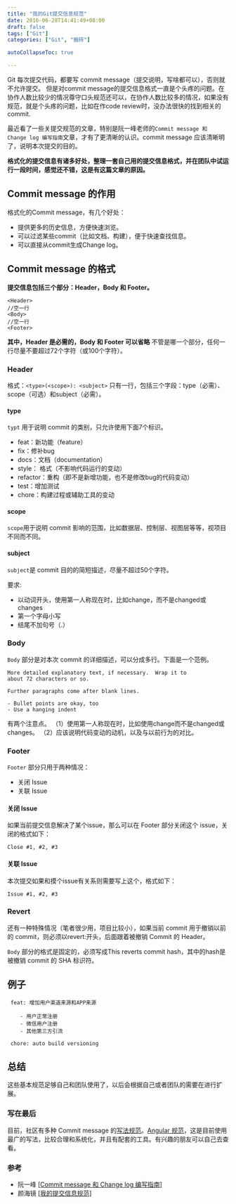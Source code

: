 ```yaml
---
title: "我的Git提交信息规范"
date: 2016-06-28T14:41:49+08:00
draft: false
tags: ["Git"]
categories: ["Git", "搬砖"]

autoCollapseToc: true

---
```


Git 每次提交代码，都要写 commit message（提交说明，写啥都可以），否则就不允许提交。
但是对commit message的提交信息格式一直是个头疼的问题。在协作人数比较少的情况尊守口头规范还可以，在协作人数比较多的情况，如果没有规范，就是个头疼的问题，比如在作code review时，没办法很快的找到相关的commit.

最近看了一些关提交规范的文章，特别是阮一峰老师的`Commit message 和 Change log 编写指南`文章，才有了更清晰的认识。commit message 应该清晰明了，说明本次提交的目的。

**格式化的提交信息有诸多好处，整理一套自己用的提交信息格式，并在团队中试运行一段时间，感觉还不错，这是有这篇文章的原因。**

<!--more-->

## Commit message 的作用

格式化的Commit message，有几个好处：
* 提供更多的历史信息，方便快速浏览。
* 可以过滤某些commit（比如文档、构建），便于快速查找信息。
* 可以直接从commit生成Change log。

## Commit message 的格式

**提交信息包括三个部分：Header，Body 和 Footer。**
```
<Header>
//空一行
<Body>
//空一行
<Footer>
```
**其中，Header 是必需的，Body 和 Footer 可以省略**
不管是哪一个部分，任何一行尽量不要超过72个字符（或100个字符）。

### Header

格式：`<type>(<scope>): <subject>`
只有一行，包括三个字段：type（必需）、scope（可选）和subject（必需）。

#### type

`typt` 用于说明 commit 的类别，只允许使用下面7个标识。

* feat：新功能（feature）
* fix：修补bug
* docs：文档（documentation）
* style： 格式（不影响代码运行的变动）
* refactor：重构（即不是新增功能，也不是修改bug的代码变动）
* test：增加测试
* chore：构建过程或辅助工具的变动

#### scope

`scope`用于说明 commit 影响的范围，比如数据层、控制层、视图层等等，视项目不同而不同。

#### subject

`subject`是 commit 目的的简短描述，尽量不超过50个字符。

要求:
* 以动词开头，使用第一人称现在时，比如change，而不是changed或changes
* 第一个字母小写
* 结尾不加句号（.）

### Body

`Body` 部分是对本次 commit 的详细描述，可以分成多行。下面是一个范例。

```
More detailed explanatory text, if necessary.  Wrap it to 
about 72 characters or so. 

Further paragraphs come after blank lines.

- Bullet points are okay, too
- Use a hanging indent
```

有两个注意点。
（1）使用第一人称现在时，比如使用change而不是changed或changes。
（2）应该说明代码变动的动机，以及与以前行为的对比。

### Footer

`Footer` 部分只用于两种情况：
* 关闭 Issue
* 关联 Issue

#### 关闭 Issue

如果当前提交信息解决了某个issue，那么可以在 Footer 部分关闭这个 issue，关闭的格式如下：
```
Close #1, #2, #3
```

#### 关联 Issue

本次提交如果和摸个issue有关系则需要写上这个，格式如下：
```
Issue #1, #2, #3
```

### Revert

还有一种特殊情况（笔者很少用，项目比较小），如果当前 commit 用于撤销以前的 commit，则必须以revert:开头，后面跟着被撤销 Commit 的 Header。

`Body` 部分的格式是固定的，必须写成This reverts commit hash，其中的hash是被撤销 commit 的 SHA 标识符。

## 例子

```
 feat: 增加用户渠道来源和APP来源
    
    - 用户正常注册
    - 微信用户注册
    - 其他第三方引流

 chore: auto build versioning

```

## 总结

这些基本规范足够自己和团队使用了，以后会根据自己或者团队的需要在进行扩展。

### 写在最后
 
 目前，社区有多种 Commit message 的[写法规范](https://github.com/conventional-changelog/conventional-changelog)。[Angular 规范](https://docs.google.com/document/d/1QrDFcIiPjSLDn3EL15IJygNPiHORgU1_OOAqWjiDU5Y/edit#heading=h.greljkmo14y0)，这是目前使用最广的写法，比较合理和系统化，并且有配套的工具。有兴趣的朋友可以自己去查看。

### 参考
* 阮一峰 [[Commit message 和 Change log 编写指南]](http://www.ruanyifeng.com/blog/2016/01/commit_message_change_log.html)
* 颜海镜 [[我的提交信息规范]](http://yanhaijing.com/git/2016/02/17/my-commit-message/)